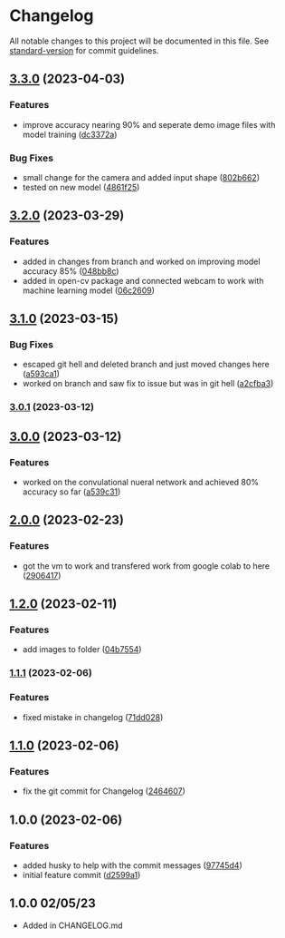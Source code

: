 # Changelog

All notable changes to this project will be documented in this file. See [standard-version](https://github.com/conventional-changelog/standard-version) for commit guidelines.

## [3.3.0](https://github.com/Haseebk0678/CISC-4900/compare/v3.2.0...v3.3.0) (2023-04-03)


### Features

* improve accuracy nearing 90% and seperate demo image files with model training ([dc3372a](https://github.com/Haseebk0678/CISC-4900/commit/dc3372a35c7031159edc9931874a7a3a5a4f0b92))


### Bug Fixes

* small change for the camera and added input shape ([802b662](https://github.com/Haseebk0678/CISC-4900/commit/802b66227fe8a7e5468bb167551efc577dbc6164))
* tested on new model ([4861f25](https://github.com/Haseebk0678/CISC-4900/commit/4861f25793342aee5b5536da851c7ef6dcba1aa8))

## [3.2.0](https://github.com/Haseebk0678/CISC-4900/compare/v3.1.0...v3.2.0) (2023-03-29)


### Features

* added in changes from branch and worked on improving model accuracy 85% ([048bb8c](https://github.com/Haseebk0678/CISC-4900/commit/048bb8c09253eafc98e8deacf4a7fb8ad02f965d))
* added in open-cv package and connected webcam to work with machine learning model ([06c2609](https://github.com/Haseebk0678/CISC-4900/commit/06c26092a9ef33d2207a7dafe0b642564a41aa1a))

## [3.1.0](https://github.com/Haseebk0678/CISC-4900/compare/v3.0.1...v3.1.0) (2023-03-15)


### Bug Fixes

* escaped git hell and deleted branch and just moved changes here ([a593ca1](https://github.com/Haseebk0678/CISC-4900/commit/a593ca1d082f243a830a86a5cc6c3124d2be0b6b))
* worked on branch and saw fix to issue but was in git hell ([a2cfba3](https://github.com/Haseebk0678/CISC-4900/commit/a2cfba3198bba84e1e05ea71b761edd2a3110b42))

### [3.0.1](https://github.com/Haseebk0678/CISC-4900/compare/v3.0.0...v3.0.1) (2023-03-12)

## [3.0.0](https://github.com/Haseebk0678/CISC-4900/compare/v2.0.0...v3.0.0) (2023-03-12)


### Features

* worked on the convulational nueral network and achieved 80% accuracy so far ([a539c31](https://github.com/Haseebk0678/CISC-4900/commit/a539c3150ecc88166e1a280b9efdea2e364fd7c4))

## [2.0.0](https://github.com/Haseebk0678/CISC-4900/compare/v1.2.0...v2.0.0) (2023-02-23)


### Features

* got the vm to work and transfered work from google colab to here ([2906417](https://github.com/Haseebk0678/CISC-4900/commit/290641782db967713f6385dc274f93cefd8a1e08))

## [1.2.0](https://github.com/Haseebk0678/CISC-4900/compare/v1.1.1...v1.2.0) (2023-02-11)


### Features

* add images to folder ([04b7554](https://github.com/Haseebk0678/CISC-4900/commit/04b755466dea8b2a8522e473de89e2715ce5e013))

### [1.1.1](https://github.com/Haseebk0678/CISC-4900/compare/v1.1.0...v1.1.1) (2023-02-06)


### Features

* fixed mistake in changelog ([71dd028](https://github.com/Haseebk0678/CISC-4900/commit/71dd028d62b1038e1f81019c382fe962abfa1fc4))

## [1.1.0](https://github.com/Haseebk0678/CISC-4900/compare/v1.0.0...v1.1.0) (2023-02-06)


### Features

* fix the git commit for Changelog ([2464607](https://github.com/Haseebk0678/CISC-4900/commit/2464607b406b9f2b498ace31325aa500e82e3893))

## 1.0.0 (2023-02-06)


### Features

* added husky to help with the commit messages ([97745d4](https://github.com/Haseebk0678/CISC-4900/commit//97745d4e45a0e6ac6d2292d7932b14da9f9b1109))
* initial feature commit ([d2599a1](https://github.com/Haseebk0678/CISC-4900/commit/d2599a136b9557b5bedcf39e00c73ad61484c67b))

## 1.0.0 02/05/23
- Added in CHANGELOG.md
